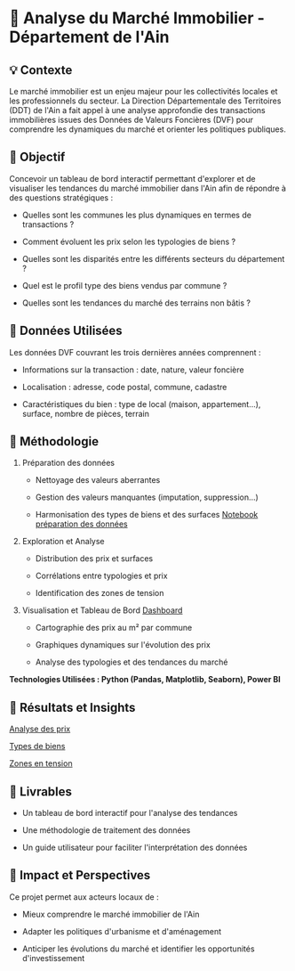# 🏡 Analyse du Marché Immobilier - Département de l'Ain

## 💡 Contexte

Le marché immobilier est un enjeu majeur pour les collectivités locales et les professionnels du secteur. La Direction Départementale des Territoires (DDT) de l'Ain a fait appel à une analyse approfondie des transactions immobilières issues des Données de Valeurs Foncières (DVF) pour comprendre les dynamiques du marché et orienter les politiques publiques.

## 🎯 Objectif

Concevoir un tableau de bord interactif permettant d'explorer et de visualiser les tendances du marché immobilier dans l'Ain afin de répondre à des questions stratégiques :

* Quelles sont les communes les plus dynamiques en termes de transactions ?

* Comment évoluent les prix selon les typologies de biens ?

* Quelles sont les disparités entre les différents secteurs du département ?

* Quel est le profil type des biens vendus par commune ?

* Quelles sont les tendances du marché des terrains non bâtis ?

## 🔬 Données Utilisées

Les données DVF couvrant les trois dernières années comprennent :

* Informations sur la transaction : date, nature, valeur foncière

* Localisation : adresse, code postal, commune, cadastre

* Caractéristiques du bien : type de local (maison, appartement...), surface, nombre de pièces, terrain

## 🔄 Méthodologie

1. Préparation des données

    * Nettoyage des valeurs aberrantes

    * Gestion des valeurs manquantes (imputation, suppression...)

    * Harmonisation des types de biens et des surfaces
[Notebook préparation des données](https://drive.google.com/file/d/1DEgut-4meybhNhMBWM-q6ipD7vb7Kc7k/view?usp=sharing)
    
2. Exploration et Analyse

    * Distribution des prix et surfaces

    * Corrélations entre typologies et prix

    * Identification des zones de tension

3. Visualisation et Tableau de Bord
[Dashboard](https://drive.google.com/file/d/1mO7Mi959hcJWGvjGfeQMJmpxh3z0YIDu/view?usp=sharing)

    * Cartographie des prix au m² par commune

    * Graphiques dynamiques sur l'évolution des prix

    * Analyse des typologies et des tendances du marché

**Technologies Utilisées : Python (Pandas, Matplotlib, Seaborn), Power BI**

## 🎉 Résultats et Insights <br>

[Analyse des prix]()<br>

[Types de biens]()<br>

[Zones en tension]()<br>

## 💼 Livrables

  * Un tableau de bord interactif pour l'analyse des tendances

  * Une méthodologie de traitement des données

  * Un guide utilisateur pour faciliter l'interprétation des données

## 🚀 Impact et Perspectives

Ce projet permet aux acteurs locaux de :

  * Mieux comprendre le marché immobilier de l'Ain

  * Adapter les politiques d'urbanisme et d'aménagement

  * Anticiper les évolutions du marché et identifier les opportunités d'investissement